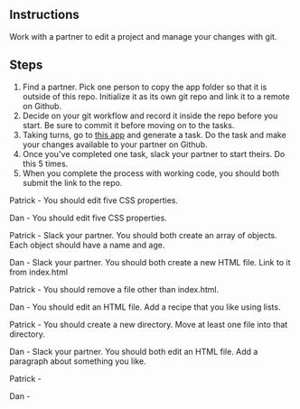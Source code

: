## Instructions

Work with a partner to edit a project and manage your changes with git.

## Steps

1. Find a partner. Pick one person to copy the app folder so that it is outside of this repo. Initialize it as its own git repo and link it to a remote on Github.
2. Decide on your git workflow and record it inside the repo before you start. Be sure to commit it before moving on to the tasks.
3. Taking turns, go to [this app](https://random-task-generator.firebaseapp.com) and generate a task. Do the task and make your changes available to your partner on Github.
4. Once you've completed one task, slack your partner to start theirs. Do this 5 times.
5. When you complete the process with working code, you should both submit the link to the repo.

Patrick - You should edit five CSS properties.

Dan - You should edit five CSS properties.

Patrick - Slack your partner. You should both create an array of objects. Each object should have a name and age.

Dan - Slack your partner. You should both create a new HTML file. Link to it from index.html

Patrick - You should remove a file other than index.html.

Dan - You should edit an HTML file. Add a recipe that you like using lists.

Patrick - You should create a new directory. Move at least one file into that directory.

Dan - Slack your partner. You should both edit an HTML file. Add a paragraph about something you like.

Patrick -

Dan -
